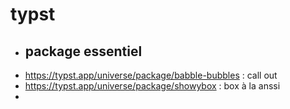 # typst
- ## package essentiel
- https://typst.app/universe/package/babble-bubbles : call out
- https://typst.app/universe/package/showybox : box à la anssi
-